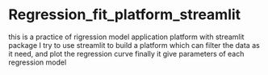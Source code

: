 # Regression_fit_platform_streamlit

this is a practice of rigression model application platform with streamlit package
I try to use streamlit to build a platform which can filter the data as it need, and plot the regression curve
finally it give parameters of each regression model
